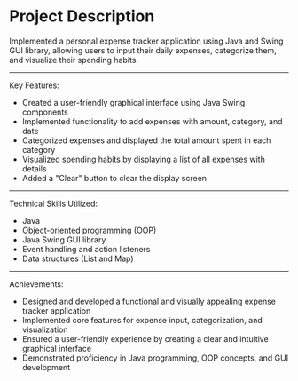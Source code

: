 # Project Description

Implemented a personal expense tracker application using Java and Swing GUI library, allowing users to input their daily expenses, categorize them, and visualize their spending habits.

----------------------------------------------------------------------------------------------------------------------------------------

Key Features:

- Created a user-friendly graphical interface using Java Swing components
- Implemented functionality to add expenses with amount, category, and date
- Categorized expenses and displayed the total amount spent in each category
- Visualized spending habits by displaying a list of all expenses with details
- Added a "Clear" button to clear the display screen

----------------------------------------------------------------------------------------------------------------------------------------

Technical Skills Utilized:

- Java
- Object-oriented programming (OOP)
- Java Swing GUI library
- Event handling and action listeners
- Data structures (List and Map)

----------------------------------------------------------------------------------------------------------------------------------------

Achievements:

- Designed and developed a functional and visually appealing expense tracker application
- Implemented core features for expense input, categorization, and visualization
- Ensured a user-friendly experience by creating a clear and intuitive graphical interface
- Demonstrated proficiency in Java programming, OOP concepts, and GUI development
